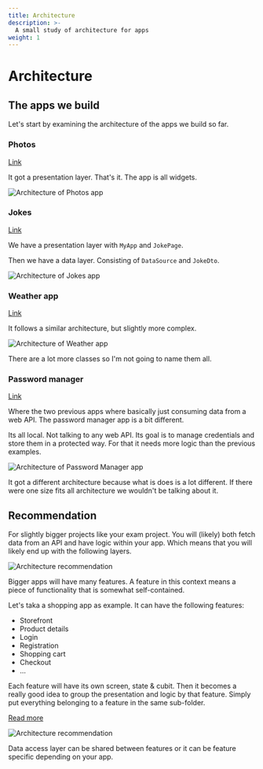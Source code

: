```yaml
---
title: Architecture
description: >-
  A small study of architecture for apps
weight: 1
---
```


# Architecture

## The apps we build

Let's start by examining the architecture of the apps we build so far.

### Photos

[Link](/docs/interactivity/photos)

It got a presentation layer.
That's it.
The app is all widgets.

![Architecture of Photos app](../images/architecture_photos.drawio.svg)

### Jokes

[Link](/docs/connecting-to-apis/jokes)

We have a presentation layer with `MyApp` and `JokePage`.

Then we have a data layer.
Consisting of `DataSource` and `JokeDto`.

![Architecture of Jokes app](../images/architecture_jokes.drawio.svg)

### Weather app

[Link](/docs/connecting-to-apis/weather1)

It follows a similar architecture, but slightly more complex.

![Architecture of Weather app](../images/architecture_weather.drawio.svg)

There are a lot more classes so I'm not going to name them all.

### Password manager

[Link](/docs/advanced-state-management/password-manager)

Where the two previous apps where basically just consuming data from a web API.
The password manager app is a bit different.

Its all local.
Not talking to any web API.
Its goal is to manage credentials and store them in a protected way.
For that it needs more logic than the previous examples.

![Architecture of Password Manager app](../images/architecture_password_manager.drawio.svg)

It got a different architecture because what is does is a lot different.
If there were one size fits all architecture we wouldn't be talking about it.

## Recommendation

For slightly bigger projects like your exam project.
You will (likely) both fetch data from an API and have logic within your app.
Which means that you will likely end up with the following layers.

![Architecture recommendation](../images/architecture_recommendation1.drawio.svg)

Bigger apps will have many features.
A feature in this context means a piece of functionality that is somewhat
self-contained.

Let's taka a shopping app as example.
It can have the following features:

- Storefront
- Product details
- Login
- Registration
- Shopping cart
- Checkout
- ...

Each feature will have its own screen, state & cubit.
Then it becomes a really good idea to group the presentation and logic by that
feature.
Simply put everything belonging to a feature in the same sub-folder.

[Read more](folder-structure)

![Architecture recommendation](../images/architecture_recommendation2.drawio.svg)

Data access layer can be shared between features or it can be feature specific
depending on your app.
